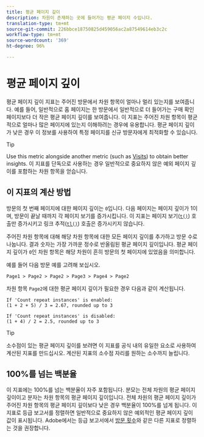 ```yaml
---
title: 평균 페이지 깊이
description: 차원이 존재하는 곳에 들어가는 평균 페이지 수입니다.
translation-type: tm+mt
source-git-commit: 226bbce18750825d459056ac2a87549614eb3c2c
workflow-type: tm+mt
source-wordcount: '369'
ht-degree: 96%

---
```



# 평균 페이지 깊이

평균 페이지 깊이 지표는 주어진 방문에서 차원 항목이 얼마나 멀리 있는지를 보여줍니다. 예를 들어, 일반적으로 홈 페이지는 한 방문에서 일반적으로 더 들어가는 구매 확인 페이지보다 더 작은 평균 페이지 깊이를 보여줍니다. 이 지표는 주어진 차원 항목이 평균적으로 얼마나 많은 페이지에 있는지 이해하려는 경우에 유용합니다. 평균 페이지 깊이가 낮은 경우 이 정보를 사용하여 특정 페이지를 신규 방문자에게 최적화할 수 있습니다.

>[!TIP]
>
>Use this metric alongside another metric (such as [Visits](visits.md)) to obtain better insights. 이 지표를 단독으로 사용하는 경우 일반적으로 중요하지 않은 예외 페이지 깊이를 포함하는 차원 항목을 얻습니다.

## 이 지표의 계산 방법

방문의 첫 번째 페이지에 대한 페이지 깊이는 `0`입니다. 다음 페이지는 페이지 깊이가 1이며, 방문이 끝날 때까지 각 페이지 보기를 증가시킵니다. 이 지표는 페이지 보기([`t()`](/help/implement/vars/functions/t-method.md)) 호출만 증가시키고 링크 추적([`tl()`](/help/implement/vars/functions/tl-method.md)) 호출은 증가시키지 않습니다.

주어진 차원 항목에 대해 해당 차원 항목에 대한 모든 페이지 깊이를 추가하고 방문 수로 나눕니다. 결과 숫자는 가장 가까운 정수로 반올림된 평균 페이지 깊이입니다. 평균 페이지 깊이가 `0`인 차원 항목은 해당 차원이 흔히 방문의 첫 페이지에 있었음을 의미합니다.

예를 들어 다음 방문 예를 고려해 보십시오.

```text
Page1 > Page2 > Page2 > Page3 > Page4 > Page2
```

차원 항목 `Page2`에 대한 평균 페이지 깊이가 필요한 경우 다음과 같이 계산됩니다.

```text
If 'Count repeat instances' is enabled:
(1 + 2 + 5) / 3 = 2.67, rounded up to 3

If 'Count repeat instances' is disabled:
(1 + 4) / 2 = 2.5, rounded up to 3
```

>[!TIP]
>
>소수점이 있는 평균 페이지 깊이를 보려면 이 지표를 공식 내의 유일한 요소로 사용하여 계산된 지표를 만드십시오. 계산된 지표의 소수점 자리를 원하는 소수까지 늘립니다.

## 100%를 넘는 백분율

이 지표에는 100%를 넘는 백분율이 자주 포함됩니다. 분모는 전체 차원의 평균 페이지 깊이이고 분자는 차원 항목의 평균 페이지 깊이입니다. 전체 차원의 평균 페이지 깊이가 주어진 차원 항목의 평균 페이지 깊이보다 낮은 경우 백분율이 100%를 넘게 됩니다. 이 지표로 등급 보고서를 정렬하면 일반적으로 중요하지 않은 예외적인 평균 페이지 깊이 값이 표시됩니다. Adobe에서는 등급 보고서에서 [방문 횟수](visits.md)와 같은 다른 지표로 정렬하는 것을 권장합니다.